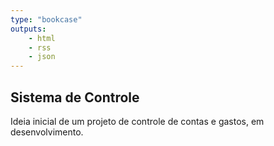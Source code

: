 ```yaml
---
type: "bookcase"
outputs:
    - html
    - rss
    - json
---
```


## Sistema de Controle
Ideia inicial de um projeto de controle de contas e gastos, em desenvolvimento.

